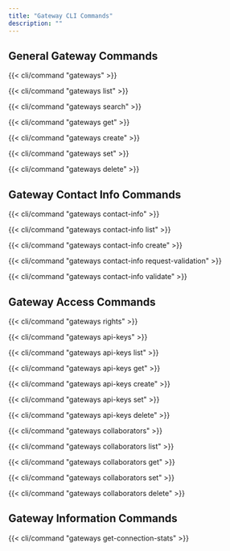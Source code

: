 ```yaml
---
title: "Gateway CLI Commands"
description: ""
---
```


## General Gateway Commands

{{< cli/command "gateways" >}}

{{< cli/command "gateways list" >}}

{{< cli/command "gateways search" >}}

{{< cli/command "gateways get" >}}

{{< cli/command "gateways create" >}}

{{< cli/command "gateways set" >}}

{{< cli/command "gateways delete" >}}

## Gateway Contact Info Commands

{{< cli/command "gateways contact-info" >}}

{{< cli/command "gateways contact-info list" >}}

{{< cli/command "gateways contact-info create" >}}

{{< cli/command "gateways contact-info request-validation" >}}

{{< cli/command "gateways contact-info validate" >}}

## Gateway Access Commands

{{< cli/command "gateways rights" >}}

{{< cli/command "gateways api-keys" >}}

{{< cli/command "gateways api-keys list" >}}

{{< cli/command "gateways api-keys get" >}}

{{< cli/command "gateways api-keys create" >}}

{{< cli/command "gateways api-keys set" >}}

{{< cli/command "gateways api-keys delete" >}}

{{< cli/command "gateways collaborators" >}}

{{< cli/command "gateways collaborators list" >}}

{{< cli/command "gateways collaborators get" >}}

{{< cli/command "gateways collaborators set" >}}

{{< cli/command "gateways collaborators delete" >}}

## Gateway Information Commands

{{< cli/command "gateways get-connection-stats" >}}
